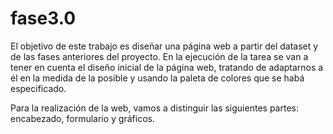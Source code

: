# fase3.0

El objetivo de este trabajo es diseñar una página web a partir del dataset y de las fases anteriores del proyecto. En la ejecución de la tarea se van a tener en cuenta el diseño inicial de la página web, tratando de adaptarnos a él en la medida de la posible y usando la paleta de colores que se habá especificado.

Para la realización de la web, vamos a distinguir las siguientes partes: encabezado, formulario y gráficos.

